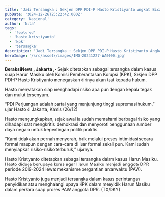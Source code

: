 ```yaml
---
title: 'Jadi Tersangka : Sekjen DPP PDI-P Hasto Kristiyanto Angkat Bicara'
pubDate: '2024-12-26T23:22:42.000Z'
category: 'Nasional'
author: 'Nita'
tags:
  - 'featured'
  - 'hasto-kristiyanto'
  - 'kpk'
  - 'tersangka'
description: 'Jadi Tersangka : Sekjen DPP PDI-P Hasto Kristiyanto Angkat Bicara'
heroImage: '/src/assets/images/IMG-20241227-WA0000.jpg'
---
```


**BeraksiNews , Jakarta ,-** Sejak ditetapkan sebagai tersangka dalam kasus suap Harun Masiku oleh Komisi Pemberantasan Korupsi (KPK), Sekjen DPP PDI-P Hasto Kristiyanto menegaskan dirinya akan taat kepada hukum.

Hasto menyatakan siap menghadapi risiko apa pun dengan kepala tegak dan mulut tersenyum.

“PDI Perjuangan adalah partai yang menjunjung tinggi supremasi hukum,” ujar Hasto di Jakarta, Kamis (26/12)

Hasto mengungkapkan, sejak awal ia sudah memahami berbagai risiko yang dihadapi saat mengkritisi demokrasi dan menyoroti penggunaan sumber daya negara untuk kepentingan politik praktis.

“Kami tidak akan pernah menyerah, baik melalui proses intimidasi secara formal maupun dengan cara-cara di luar formal sekali pun. Kami sudah menyiapkan risiko-risiko terburuk,” ujarnya.

Hasto Kristiyanto ditetapkan sebagai tersangka dalam kasus Harun Masiku. Hasto diduga berupaya keras agar Harun Masiku menjadi anggota DPR periode 2019-2024 lewat mekanisme pergantian antarwaktu (PAW).

Hasto Kristiyanto juga menjadi tersangka dalam kasus perintangan penyidikan atau menghalangi upaya KPK dalam menyidik Harun Masiku dalam perkara suap proses PAW anggota DPR. (TX/DKY)

